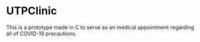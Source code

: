 # UTPClinic
This is a prototype made in C to serve as an medical appointment regarding all of COVID-19 precautions. 
